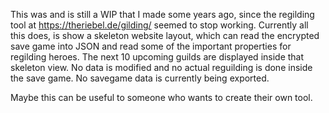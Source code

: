 This was and is still a WIP that I made some years ago, since the regilding tool at https://theriebel.de/gilding/ seemed to stop working.
Currently all this does, is show a skeleton website layout, which can read the encrypted save game into JSON and read some of the important properties for regilding heroes.
The next 10 upcoming guilds are displayed inside that skeleton view. No data is modified and no actual reguilding is done inside the save game.
No savegame data is currently being exported.

Maybe this can be useful to someone who wants to create their own tool.
